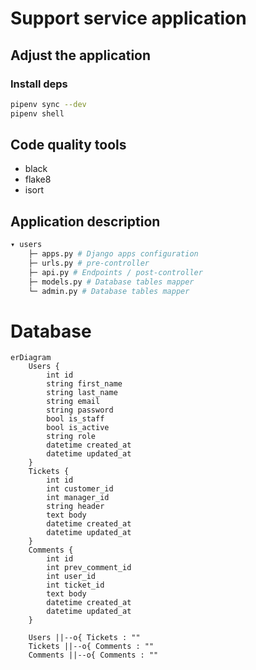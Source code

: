 # Support service application


## Adjust the application

### Install deps

```bash
pipenv sync --dev
pipenv shell
```


## Code quality tools

- black
- flake8
- isort


## Application description
```bash
▾ users
    ├─ apps.py # Django apps configuration
    ├─ urls.py # pre-controller
    ├─ api.py # Endpoints / post-controller
    ├─ models.py # Database tables mapper
    └─ admin.py # Database tables mapper
```


# Database

```mermaid
erDiagram
    Users {
        int id
        string first_name
        string last_name
        string email
        string password
        bool is_staff
        bool is_active
        string role
        datetime created_at
        datetime updated_at
    }
    Tickets {
        int id
        int customer_id
        int manager_id
        string header
        text body
        datetime created_at
        datetime updated_at
    }
    Comments {
        int id
        int prev_comment_id
        int user_id
        int ticket_id
        text body
        datetime created_at
        datetime updated_at
    }

    Users ||--o{ Tickets : ""
    Tickets ||--o{ Comments : ""
    Comments ||--o{ Comments : ""
```